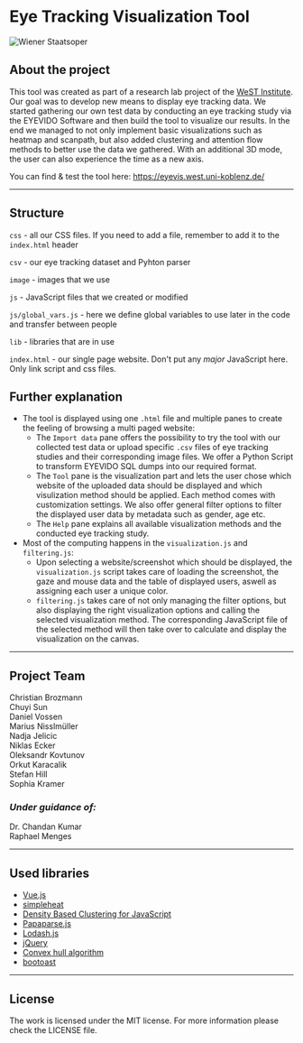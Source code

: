 # Eye Tracking Visualization Tool
![Wiener Staatsoper](/image/viennaScan.jpg)

## About the project
This tool was created as part of a research lab project of the [WeST Institute](https://west.uni-koblenz.de/).
Our goal was to develop new means to display eye tracking data. We started gathering our own test data by conducting an eye tracking study via the EYEVIDO Software and then build the tool to visualize our results. In the end we managed to not only implement basic visualizations such as heatmap and scanpath, but also added clustering and attention flow methods to better use the data we gathered. With an additional 3D mode, the user can also experience the time as a new axis.

You can find & test the tool here: https://eyevis.west.uni-koblenz.de/
***

## Structure

`css` - all our CSS files. If you need to add a file, remember to add it to the `index.html` header

`csv` - our eye tracking dataset and Pyhton parser

`image` - images that we use

`js` - JavaScript files that we created or modified

`js/global_vars.js` - here we define global variables to use later in the code and transfer between people

`lib` - libraries that are in use

`index.html` - our single page website. Don't put any _major_ JavaScript here. Only link script and css files.

## Further explanation
- The tool is displayed using one `.html` file and multiple panes to create the feeling of browsing a multi paged website:
  * The `Import data` pane offers the possibility to try the tool with our collected test data or upload specific `.csv` files of eye tracking studies and their corresponding image files. We offer a Python Script to transform EYEVIDO SQL dumps into our required format.
  * The `Tool` pane is the visualization part and lets the user chose which website of the uploaded data should be displayed and which visulization method should be applied. Each method comes with customization settings. We also offer general filter options to filter the displayed user data by metadata such as gender, age etc.
  * The `Help` pane explains all available visualization methods and the conducted eye tracking study.
- Most of the computing happens in the `visualization.js` and `filtering.js`:
   * Upon selecting a website/screenshot which should be displayed, the `visualization.js` script takes care of loading the screenshot, the gaze and mouse data and the table of displayed users, aswell as assigning each user a unique color.
   * `filtering.js` takes care of not only managing the filter options, but also displaying the right visualization options and calling the selected visualization method. The corresponding JavaScript file of the selected method will then take over to calculate and display the visualization on the canvas.
***

## Project Team
Christian Brozmann  
Chuyi Sun  
Daniel Vossen  
Marius Nisslmüller  
Nadja Jelicic  
Niklas Ecker  
Oleksandr Kovtunov  
Orkut Karacalik  
Stefan Hill  
Sophia Kramer

### _Under guidance of:_
Dr. Chandan Kumar  
Raphael Menges
***

## Used libraries
+ [Vue.js](https://vuejs.org)
+ [simpleheat](https://github.com/mourner/simpleheat)
+ [Density Based Clustering for JavaScript](https://github.com/uhho/density-clustering)
+ [Papaparse.js](https://www.papaparse.com/)
+ [Lodash.js](https://lodash.com/)
+ [jQuery](https://jquery.com/)
+ [Convex hull algorithm](https://www.nayuki.io/page/convex-hull-algorithm)
+ [bootoast](https://github.com/odahcam/bootoast)
***

## License
The work is licensed under the MIT license. For more information please check the LICENSE file.

